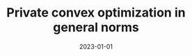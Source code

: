---
title: "Private convex optimization in general norms"
collection: publications
category: publications
permalink: /publication/2023-01-01-Private-convex-optimization-in-general-norms
date: 2023-01-01
venue: 'Proceedings of the 2023 Annual ACM-SIAM Symposium on Discrete Algorithms (SODA)'
citation: ' Sivakanth Gopi,  Yin Lee,  Daogao Liu,  Ruoqi Shen,  Kevin Tian, &quot;Private convex optimization in general norms.&quot; Proceedings of the 2023 Annual ACM-SIAM Symposium on Discrete Algorithms (SODA), 2023.'
---